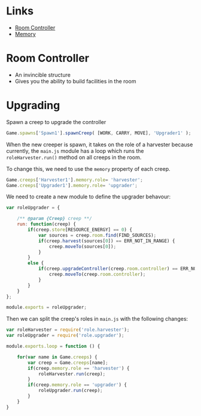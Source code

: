 # Links
- [Room Controller]
- [Memory]

# Room Controller
- An invincible structure
- Gives you the ability to build facilities in the room

# Upgrading
Spawn a creep to upgrade the controller
```js
Game.spawns['Spawn1'].spawnCreep( [WORK, CARRY, MOVE], 'Upgrader1' );
```
When the new creeper is spawn, it takes on the role of a harvester because currently, the `main.js` module has a loop which runs the `roleHarvester.run()` method on all creeps in the room.

To change this, we need to use the `memory` property of each creep. 
```js
Game.creeps['Harvester1'].memory.role= 'harvester';
Game.creeps['Upgrader1'].memory.role= 'upgrader';
```

We need to create a new module to define the upgrader behavour:
```js
var roleUpgrader = {

    /** @param {Creep} creep **/
    run: function(creep) {
	    if(creep.store[RESOURCE_ENERGY] == 0) {
            var sources = creep.room.find(FIND_SOURCES);
            if(creep.harvest(sources[0]) == ERR_NOT_IN_RANGE) {
                creep.moveTo(sources[0]);
            }
        }
        else {
            if(creep.upgradeController(creep.room.controller) == ERR_NOT_IN_RANGE) {
                creep.moveTo(creep.room.controller);
            }
        }
	}
};

module.exports = roleUpgrader;
```

Then we can split the creep's roles in `main.js` with the following changes:

```js
var roleHarvester = require('role.harvester');
var roleUpgrader = require('role.upgrader');

module.exports.loop = function () {

    for(var name in Game.creeps) {
        var creep = Game.creeps[name];
        if(creep.memory.role == 'harvester') {
            roleHarvester.run(creep);
        }
        if(creep.memory.role == 'upgrader') {
            roleUpgrader.run(creep);
        }
    }
}
```



[Room Controller]: https://docs.screeps.com/api/#StructureController "Room Controller"
[Memory]: https://docs.screeps.com/api/#Memory "Memory"
